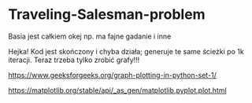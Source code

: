 # Traveling-Salesman-problem

Basia jest całkiem okej np. ma fajne gadanie i inne 

Hejka! Kod jest skończony i chyba działa; generuje te same ścieżki po 1k iteracji. Teraz trzeba tylko zrobić grafy!!! 

https://www.geeksforgeeks.org/graph-plotting-in-python-set-1/

https://matplotlib.org/stable/api/_as_gen/matplotlib.pyplot.plot.html
